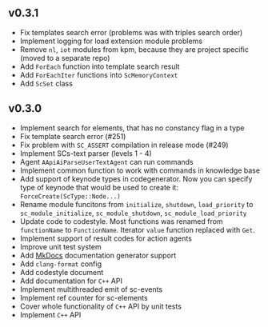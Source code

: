 ## v0.3.1

* Fix templates search error (problems was with triples search order)
* Implement logging for load extension module problems
* Remove `nl`, `iot` modules from kpm, because they are project specific (moved to a separate repo)
* Add `ForEach` function into template search result
* Add `ForEachIter` functions into `ScMemoryContext`
* Add `ScSet` class

## v0.3.0

* Implement search for elements, that has no constancy flag in a type
* Fix template search error (#251)
* Fix problem with `SC_ASSERT` compilation in release mode (#249)
* Implement SCs-text parser (levels 1 - 4)
* Agent `AApiAiParseUserTextAgent` can run commands
* Implement common function to work with commands in knowledge base
* Add support of keynode types in codegenerator. Now you can specify type of keynode that would be used to create it: `ForceCreate(ScType::Node...)`
* Rename module funcitons from `initialize`, `shutdown`, `load_priority` to `sc_module_initialize`, `sc_module_shutdown`, `sc_module_load_priority`
* Update code to codestyle. Most functions was renamed from `functionName` to `FunctionName`. Iterator `value` function replaced with `Get`.
* Implement support of result codes for action agents
* Improve unit test system
* Add [MkDocs](http://www.mkdocs.org/) documentation generator support
* Add `clang-format` config
* Add codestyle document
* Add documentation for `C++` API
* Implement multithreaded emit of sc-events
* Implement ref counter for sc-elements
* Cover whole functionality of `C++` API by unit tests
* Implement `C++` API
